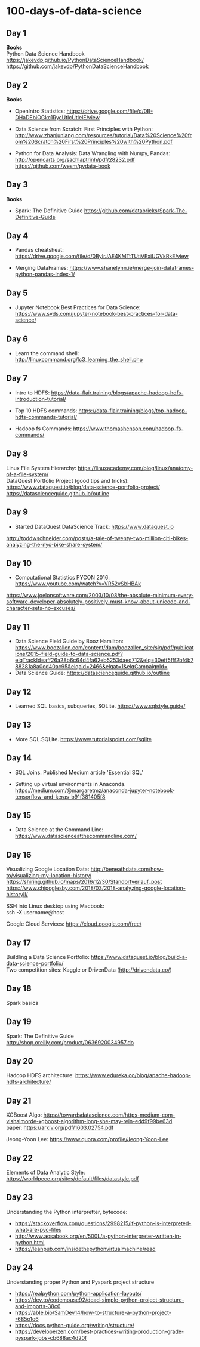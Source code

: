 # 100-days-of-data-science

## Day 1        
**Books**       
Python Data Science Handbook       
https://jakevdp.github.io/PythonDataScienceHandbook/        
https://github.com/jakevdp/PythonDataScienceHandbook

## Day 2
**Books**      
- OpenIntro Statistics: https://drive.google.com/file/d/0B-DHaDEbiOGkc1RycUtIcUtIelE/view       

- Data Science from Scratch: First Principles with Python: http://www.zhanjunlang.com/resources/tutorial/Data%20Science%20from%20Scratch%20First%20Principles%20with%20Python.pdf         

- Python for Data Analysis: Data Wrangling with Numpy, Pandas:       
http://opencarts.org/sachlaptrinh/pdf/28232.pdf    
https://github.com/wesm/pydata-book       

## Day 3
**Books**         
- Spark: The Definitive Guide https://github.com/databricks/Spark-The-Definitive-Guide

## Day 4
- Pandas cheatsheat: https://drive.google.com/file/d/0ByIrJAE4KMTtTUtiVExiUGVkRkE/view      

- Merging DataFrames: https://www.shanelynn.ie/merge-join-dataframes-python-pandas-index-1/        

## Day 5
- Jupyter Notebook Best Practices for Data Science: https://www.svds.com/jupyter-notebook-best-practices-for-data-science/   

## Day 6
- Learn the command shell: http://linuxcommand.org/lc3_learning_the_shell.php     

## Day 7
- Intro to HDFS: https://data-flair.training/blogs/apache-hadoop-hdfs-introduction-tutorial/       

- Top 10 HDFS commands: https://data-flair.training/blogs/top-hadoop-hdfs-commands-tutorial/      

- Hadoop fs Commands: https://www.thomashenson.com/hadoop-fs-commands/      

## Day 8
Linux File System Hierarchy: https://linuxacademy.com/blog/linux/anatomy-of-a-file-system/         
DataQuest Portfolio Project (good tips and tricks): https://www.dataquest.io/blog/data-science-portfolio-project/         
https://datascienceguide.github.io/outline     

## Day 9
- Started DataQuest DataScience Track: https://www.dataquest.io       

http://toddwschneider.com/posts/a-tale-of-twenty-two-million-citi-bikes-analyzing-the-nyc-bike-share-system/     

## Day 10
- Computational Statistics PYCON 2016: https://www.youtube.com/watch?v=VR52vSbHBAk    

https://www.joelonsoftware.com/2003/10/08/the-absolute-minimum-every-software-developer-absolutely-positively-must-know-about-unicode-and-character-sets-no-excuses/       

## Day 11
- Data Science Field Guide by Booz Hamilton: https://www.boozallen.com/content/dam/boozallen_site/sig/pdf/publications/2015-field-guide-to-data-science.pdf?elqTrackId=aff26a28b6c64d4fa62eb5253daed712&elq=30eff5fff2bf4b788281a8a0cd40ac95&elqaid=2466&elqat=1&elqCampaignId=            
- Data Science Guide: https://datascienceguide.github.io/outline    
 
## Day 12
- Learned SQL basics, subqueries, SQLite. https://www.sqlstyle.guide/       

## Day 13
- More SQL.SQLite. https://www.tutorialspoint.com/sqlite      

## Day 14
- SQL Joins. Published Medium article 'Essential SQL'

- Setting up virtual environments in Anaconda. https://medium.com/@margaretmz/anaconda-jupyter-notebook-tensorflow-and-keras-b91f381405f8    

## Day 15
- Data Science at the Command Line: https://www.datascienceatthecommandline.com/     

## Day 16
Visualizing Google Location Data:
http://beneathdata.com/how-to/visualizing-my-location-history/       
https://shiring.github.io/maps/2016/12/30/Standortverlauf_post     
https://www.chipoglesby.com/2018/03/2018-analyzing-google-location-historyII/      

SSH into Linux desktop using Macbook:     
ssh -X username@host    

Google Cloud Services: https://cloud.google.com/free/     

## Day 17
Buildling a Data Science Portfolio: https://www.dataquest.io/blog/build-a-data-science-portfolio/     
Two competition sites: Kaggle or DrivenData (http://drivendata.co/)     

## Day 18
Spark basics

## Day 19
Spark: The Definitive Guide http://shop.oreilly.com/product/0636920034957.do     

## Day 20
Hadoop HDFS architecture: https://www.edureka.co/blog/apache-hadoop-hdfs-architecture/    

## Day 21
XGBoost Algo: https://towardsdatascience.com/https-medium-com-vishalmorde-xgboost-algorithm-long-she-may-rein-edd9f99be63d        
paper: https://arxiv.org/pdf/1603.02754.pdf         

Jeong-Yoon Lee: https://www.quora.com/profile/Jeong-Yoon-Lee         

## Day 22
Elements of Data Analytic Style: https://worldpece.org/sites/default/files/datastyle.pdf 

## Day 23
Understanding the Python interpretter, bytecode:                 
- https://stackoverflow.com/questions/2998215/if-python-is-interpreted-what-are-pyc-files          
- http://www.aosabook.org/en/500L/a-python-interpreter-written-in-python.html          
- https://leanpub.com/insidethepythonvirtualmachine/read      

## Day 24
Understanding proper Python and Pyspark project structure
- https://realpython.com/python-application-layouts/      
- https://dev.to/codemouse92/dead-simple-python-project-structure-and-imports-38c6      
- https://able.bio/SamDev14/how-to-structure-a-python-project--685o1o6       
- https://docs.python-guide.org/writing/structure/          
- https://developerzen.com/best-practices-writing-production-grade-pyspark-jobs-cb688ac4d20f       


